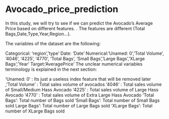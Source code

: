 # Avocado_price_prediction
In this study, we will try to see if we can predict the Avocado’s Average Price based on different features. . The features are different (Total Bags,Date,Type,Year,Region…).

The variables of the dataset are the following:

Categorical: ‘region’,’type’
Date: ‘Date’
Numerical:‘Unamed: 0’,’Total Volume’, ‘4046’, ‘4225’, ‘4770’, ‘Total Bags’, ‘Small Bags’,’Large Bags’,’XLarge Bags’,’Year’
Target:‘AveragePrice’
The unclear numerical variables terminology is explained in the next section:

‘Unamed: 0’ : Its just a useless index feature that will be removed later
,’Total Volume’ : Total sales volume of avocados
‘4046’ : Total sales volume of Small/Medium Hass Avocado
‘4225’ : Total sales volume of Large Hass Avocado
‘4770’ : Total sales volume of Extra Large Hass Avocado
‘Total Bags’: Total number of Bags sold
‘Small Bags’: Total number of Small Bags sold
Large Bags’: Total number of Large Bags sold
‘XLarge Bags’: Total number of XLarge Bags sold
